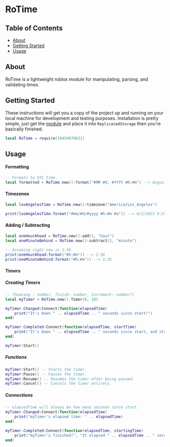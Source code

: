 # RoTime

## Table of Contents

- [About](#about)
- [Getting Started](#getting_started)
- [Usage](#usage)
<!-- - [Contributing](../CONTRIBUTING.md) -->

## About <a name = "about"></a>

RoTime is a lightweight roblox module for manipulating, parsing, and validating times.

## Getting Started <a name = "getting_started"></a>

These instructions will get you a copy of the project up and running on your local machine for development and testing purposes. Installation is pretty simple, just get the [module](https://www.roblox.com/library/10459870631/RoTime) and place it into `ReplicatedStorage` then you're basically finished.

```lua
local RoTime = require(10459870631)
```

## Usage <a name = "usage"></a>

#### Formatting
```lua
-- Formats to UTC time.
local formatted = RoTime.new():format("#MM #d, #YYYY #h:#m") --> August 3, 2022 4:31
```

#### Timezones
```lua
local losAngelesTime = RoTime.new():timezone("America/Los_Angeles")

print(losAngelesTime:format("#mm/#d/#yyyy #h:#m #a")) --> 8/2/2022 9:33 PM
```

#### Adding / Subtracting
```lua
local oneHourAhead = RoTime.new():add(1, "hour")
local oneMinuteBehind = RoTime.new():subtract(1, "minute")

-- Assuming right now is 1:36
print(oneHourAhead:format("#h:#m")) --> 2:36
print(oneMinuteBehind:format("#h:#m")) --> 1:35
```

#### Timers

##### Creating Timers
```lua
-- (howLong : number, finish: number, increment: number?)
local myTimer = RoTime.new().Timer(0, 10)

myTimer.Changed:Connect(function(elapsedTime)
    print("It's been " .. elapsedTime .. " seconds since start!")
end)

myTimer.Completed:Connect(function(elapsedTime, startTime)
    print("It's been " .. elapsedTime .. " seconds since start, and started at " .. startTime .. " seconds!")
end)

myTimer:Start()
```

##### Functions
```lua
myTimer:Start() -- Starts the timer.
myTimer:Pause() -- Pauses the timer.
myTimer:Resume() -- Resumes the timer after being paused.
myTimer:Cancel() -- Cancels the timer entirely.
```

##### Connections
```lua
-- elapsedTime will always be how many seconds since start.
myTimer.Changed:Connect(function(elapsedTime)
    print("myTimer's elapsed time: " .. elapsedTime)
end)

myTimer.Completed:Connect(function(elapsedTime, startingTime)
    print("myTimer's finished!", "It elapsed " .. elapsedTime .. " seconds since start, and started at " .. startingTime .. " seconds.")
end)
```